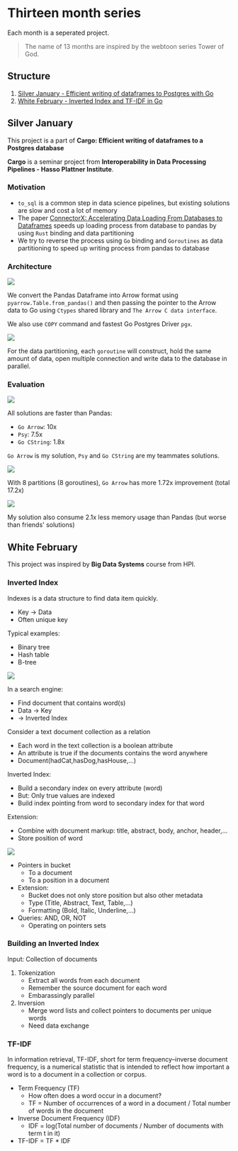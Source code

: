 # Thirteen month series 

Each month is a seperated project.

> The name of 13 months are inspired by the webtoon series Tower of God.

## Structure
1. [Silver January - Efficient writing of dataframes to Postgres with Go](#silver-january)
2. [White February - Inverted Index and TF-IDF in Go](#white-february)


## Silver January
This project is a part of **Cargo: Efficient writing of dataframes to a Postgres database** 

**Cargo** is a seminar project from **Interoperability in Data Processing Pipelines - Hasso Plattner Institute**.

### Motivation
* `to_sql` is a common step in data science pipelines, but existing solutions are slow and cost a lot of memory
* The paper [ConnectorX: Accelerating Data Loading From Databases to
  Dataframes](https://www.vldb.org/pvldb/vol15/p2994-wang.pdf) speeds up loading process from database to pandas by using `Rust` binding and data partitioning
* We try to reverse the process using `Go` binding and `Goroutines` as data partitioning to speed up writing process from pandas to database

### Architecture

![](silverjanuary/images/architecture.png)

We convert the Pandas Dataframe into Arrow format using `pyarrow.Table.from_pandas()` and then passing the pointer
to the Arrow data to Go using `Ctypes` shared library and `The Arrow C data interface`.

We also use `COPY` command and fastest Go Postgres Driver `pgx`.

![](silverjanuary/images/parallel.png)

For the data partitioning, each `goroutine` will construct, hold the same amount of data, open multiple connection and write data to the database in parallel.


### Evaluation

![](silverjanuary/images/all_small.png)

All solutions are faster than Pandas:
* `Go Arrow`: 10x 
* `Psy`: 7.5x
* `Go CString`: 1.8x

`Go Arrow` is my solution, `Psy` and `Go CString` are my teammates solutions.

![](silverjanuary/images/partitioning.png)

With 8 partitions (8 goroutines), `Go Arrow` has more 1.72x improvement (total 17.2x)

![](silverjanuary/images/memory.png)

My solution also consume 2.1x less memory usage than Pandas (but worse than friends' solutions)

## White February
This project was inspired by **Big Data Systems** course from HPI.

### Inverted Index

Indexes is  a data structure to find data item quickly.
* Key -> Data
* Often unique key

Typical examples:
* Binary tree
* Hash table
* B-tree

![](whitefebruary/images/index.png)

In a search engine:
* Find document that contains word(s)
* Data -> Key
* -> Inverted Index

Consider a text document collection as a relation
* Each word in the text collection is a boolean attribute
* An attribute is true if the documents contains the word anywhere
* Document(hadCat,hasDog,hasHouse,...)

Inverted Index:
* Build a secondary index on every attribute (word)
* But: Only true values are indexed
* Build index pointing from word to secondary index for that word

Extension:
* Combine with document markup: title, abstract, body, anchor, header,...
* Store position of word

![](whitefebruary/images/invertedindex.png)

* Pointers in bucket
  * To a document 
  * To a position in a document
* Extension:
  * Bucket does not only store position but also other metadata
  * Type (Title, Abstract, Text, Table,...)
  * Formatting (Bold, Italic, Underline,...)
* Queries: AND, OR, NOT
  * Operating on pointers sets

### Building an Inverted Index
Input: Collection of documents

1. Tokenization
   * Extract all words from each document
   * Remember the source document for each word
   * Embarassingly parallel
2. Inversion
   * Merge word lists and collect pointers to documents per unique words
   * Need data exchange

### TF-IDF
In information retrieval, TF-IDF, short for term frequency–inverse document frequency, is a numerical statistic that is intended to reflect how important a word is to a document in a collection or corpus.

* Term Frequency (TF)
  * How often does a word occur in a document?
  * TF = Number of occurrences of a word in a document / Total number of words in the document
* Inverse Document Frequency (IDF)
  * IDF = log(Total number of documents / Number of documents with term t in it)
* TF-IDF = TF * IDF